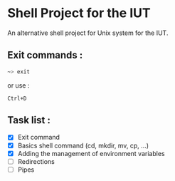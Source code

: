 # Shell Project for the IUT

  An alternative shell project for Unix system for the IUT.

## Exit commands :

  ```bash
  ~> exit
  ```
  or use :
  ```
  Ctrl+D
  ```
  
## Task list :
  - [x] Exit command
  - [x] Basics shell command (cd, mkdir, mv, cp, ...)
  - [x] Adding the management of environment variables
  - [ ] Redirections
  - [ ] Pipes

